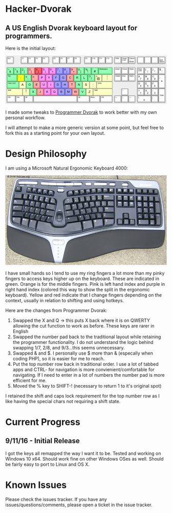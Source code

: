 # Hacker-Dvorak
## A US English Dvorak keyboard layout for programmers.

Here is the initial layout:

![](keyboard-layout.png)

I made some tweaks to [Programmer Dvorak](http://www.kaufmann.no/roland/dvorak/) to work better with my own personal workflow.

I will attempt to make a more generic version at some point, but feel free to fork this as a starting point for your own layout.

# Design Philosophy

I am using a Microsoft Natural Ergonomic Keyboard 4000:

![](ms-keyboard.jpg)

I have small hands so I tend to use my ring fingers a lot more than my pinky fingers to access keys higher up on the keyboard.  These are indicated in green.  Orange is for the middle fingers. Pink is left hand index and purple in right hand index (colored this way to show the split in the ergonomic keyboard).  Yellow and red indicate that I change fingers depending on the context, usually in relation to shifting and using hotkeys.

Here are the changes from Programmer Dvorak:

1. Swapped the X and Q -> this puts X back where it is on QWERTY allowing the cut function to work as before.  These keys are rarer in English
2. Swapped the number pad back to the traditional layout while retaining the programmer functionality.  I do not understand the logic behind swapping 1/7, 2/8, and 9/3...this seems unnecessary.
3. Swapped & and $.  I personally use $ more than & (especally when coding PHP), so it is easier for me to reach.
4. Put the top number row back in traditional order.  I use a lot of tabbed apps and CTRL-<num> for navigation is more convienient/comfortable for navigating.  If I need to enter in a lot of numbers the number pad is more efficient for me.  
5. Moved the % key to SHIFT-! (necessary to return 1 to it's original spot)
 
I retained the shift and caps lock requirement for the top number row as I like having the special chars not requiring a shift state.

# Current Progress

## 9/11/16 - Initial Release

I got the keys all remapped the way I want it to be.  Tested and working on Windows 10 x64.  Should work fine on other Windows OSes as well.  Should be fairly easy to port to Linux and OS X.

# Known Issues

Please check the issues tracker.  If you have any issues/questions/comments, please open a ticket in the issue tracker.
